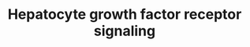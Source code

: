 ---
annotations:
- id: PW:0000578
  parent: signaling pathway
  type: Pathway Ontology
  value: scatter factor/hepatocyte growth factor signaling pathway
- id: CL:0000182
  parent: native cell
  type: Cell Type Ontology
  value: hepatocyte
- id: PW:0000105
  parent: signaling pathway
  type: Pathway Ontology
  value: Rho/Rac/Cdc42 mediated signaling pathway
authors:
- MaintBot
- Ddigles
- L Dupuis
- Eweitz
- DeSl
description: 'Signaling pathway of the Hepatocyte Growth Factor Receptor (Homo sapiens)
  also know as C-Met. The C-Met activation results in the stimulation of a variety
  of intracellular signalling pathways, which regulate several processes such as:
  motility, migration, proliferation and invasion.'
last-edited: 2021-06-01
organisms:
- Danio rerio
redirect_from:
- /index.php/Pathway:WP444
- /instance/WP444
revision: null
schema-jsonld:
- '@context': https://schema.org/
  '@id': https://wikipathways.github.io/pathways/WP444.html
  '@type': Dataset
  creator:
    '@type': Organization
    name: WikiPathways
  description: 'Signaling pathway of the Hepatocyte Growth Factor Receptor (Homo sapiens)
    also know as C-Met. The C-Met activation results in the stimulation of a variety
    of intracellular signalling pathways, which regulate several processes such as:
    motility, migration, proliferation and invasion.'
  keywords:
  - CH211-127H20.2
  - HRAS
  - ITGB1
  - LOC561737
  - LOC567895
  - LOC570868
  - MAP4K1
  - Met
  - SOS1
  - crk
  - crkl
  - dock1
  - fos
  - gab1
  - grb2
  - hgfa
  - jun
  - map2k1
  - mapk1
  - mapk3
  - pak1
  - ptenb
  - ptk2.1
  - ptk2bb
  - ptpn11
  - pxn
  - raf1
  - rap1a
  - rap1b
  - rasa1
  - src
  - stat3
  - zgc:172209
  - zgc:172250
  license: CC0
  name: Hepatocyte growth factor receptor signaling
seo: CreativeWork
title: Hepatocyte growth factor receptor signaling
wpid: WP444
---